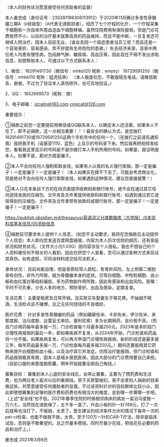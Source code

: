 <p  class="emphasis">（本人的财务状况愿意接受任何资助者的监督）</p>

本人姜忠成（身份证号：230281198306113912）于2020年11月确诊多发性骨髓瘤三期A（k轻链型）（A代表无肾脏损害），经历了七个疗程的化疗，一个疗程采集干细胞和一次自体外周血造血干细胞移植。虽然住院费用有保险报销，但是门诊花费依然不小，以后的治疗基本就靠高昂的药品维持，而且不能中断，一旦复发还可继续入院治疗。因本人目前无业，（谁会去招一个癌症患者当员工呢？而且还是一个容易骨折、容易感染、弄不好就有生命危险的患者。）失去经济来源，且家中两位老人均患有慢性病，包括肺气肿、糖尿病、高血压等，因此现在不得不发出求助信息，如想帮助本人，可通过以下方式联系本人：

1、微信：
18291491730（微信号：mhkb120 昵称：empty） 
18729591250（微信号：mhkb110 昵称：猛虎狂奔）
（本人极度社恐，不敢接陌生电话，请微信联系，谢谢。不过为了验证本人真伪除外，也可实地验证。）

2、QQ：
1652669573（昵称：猹）

3、电子邮箱：
jzcalm@163.com
cimicat@126.com

<p class="emphasis">重要提示：</p>
<p class="emphasis">①捐款之前您一定要提前用微信或QQ联系本人，以确定本人还活着。如果本人不在了，即不必捐款，这一点相当重要！！！最安全的确认方式，是您拨打18291491730或18729591250这两个手机号中的任何一个，（在拨打之前请先通知我）我把我手机（诺基亚1110，蓝色）上显示的号码录下来。然后我再把视频发给您，看看我这里显示的号码是不是你拨打本人手机所用的号码。如果是，就证明是本人。如果不是，那对方就是骗子。</p>

<p class="emphasis">②本人不会向任何人强制索取金钱，如果有人以我的名义强行索捐，那一定是骗子！一定是骗子！一定是骗子！（本人如果实在撑不下去了，可能会考虑商业化，但是绝对不会向任何人强行索取金钱，如果遇到这种情况，建议您直接报警！）</p>

<p class="emphasis">③本人只在本条目下方的在线页面提供收款码和银行账号，绝不会在通过其它任何途径发放的压缩包、文件夹及文件里提供收款码和银行账号，如遇到通过其它途径得到的压缩包、文件夹及文件里带有收款码或银行账号，那一定是骗子！一定是骗子！一定是骗子！</p>

https://publish.obsidian.md/thesaurus/英语词义分类数据库（大学版）/0本资料库基本信息/05求助信息

<p class="emphasis">④捐款前可要求本人提供个人信息，（如您不主动要求，我将在您捐款后主动提供个人信息）本人即向您发送百度网盘链接，内容为本人历次住院的病历，还有家庭状况和财务状况。（文件大小为1.03G）因内容涉及个人隐私，我也不想自己的个人资料被任何不相关的人看到，因此仅供您个人查看，您可以通过各种方式来验证其真伪，如有虚假，可将该材料提交给司法机关。</p>

身体状况：
目前尚能自理，但是骨质较常人疏松，有骨折风险，左上侧第二根肋骨有创伤，非外力所致，疑为骨髓瘤本身的症状。日常白细胞、中性粒细胞、血小板和血红蛋白等指标偏低，多为药物副作用所致，因此有感染和出血风险。医嘱：平时不可负重，少去人多的地方，预防骨折、出血及感染，定期复查。

生活花费：
主要是租房及日常开销。没买房买车娶妻生子等花费。不抽烟不喝酒，生活检点且不赌博，总之无任何烧钱的不良嗜好。

医疗花费：
针对多发性骨髓瘤的药品（例如硼替佐米、卡非佐米、伊沙佐米、来那度胺、泊马度胺、达雷妥尤单抗、塞利尼索）多为长期用药，且价格不菲。（而且门诊用药每年最多报一万，门诊检查每个月最多报250元，2023年是本阶段门诊慢性病报销的最后一年，即如果疾病不复发，从2024年开始，门诊检查和药品将一分不报。如果疾病复发，可以再次申请门诊慢性病报销，新的阶段还是最多报三年，每年药品最多报一万，门诊检查每月最多报250元。）期间还要服用其它药物来提升白细胞和血小板，以及治疗其它并发症。住院治疗能报销，但门诊检查和药品报销极其有限，因本人是城乡居民医保，因此大部分的门诊费用要自己承担。（目前口服的来那度胺胶囊，明年开始就要全部自己掏钱。）

募集目标：
募集到本人心底的安全线后，会停止募集，主要为了攒药费和生活费，也为两位老人留点以后的看病钱。至于买房娶媳妇，我不会拿别人捐助的钱来做这些，并愿意接受任何援助者的监督。不过该资料针对的目标群体比较小众，因此即使想筹集到足够的医疗费和药费也有相当大的难度，走到哪一步算哪一步吧。（上述“安全线”也不低。2021年春季住院的时候相邻病床的病友一盒泊马度胺一万六七，当然现在进医保了，五千多一盒了。升血小板的针一针789元，打了一次后就再也没打了，不报销，太贵了。医生建议的经济条件允许的情况下每年一次的pet-ct检查，也能不做就不做，太贵。至于120万一针的CAR-T疗法，除非是临床试验，否则是不敢奢望的。总之尽量多攒钱，同时尽量少花钱，把钱花在必要的药品和治疗上。）

姜忠成
2023年3月6日
